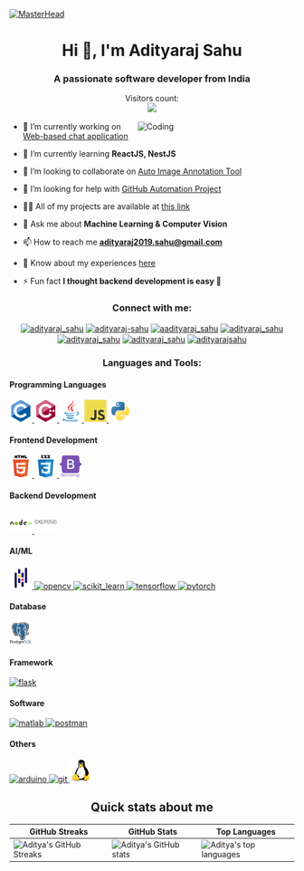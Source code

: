[![MasterHead](https://indoanalytica.com/static/images/banner-2.gif)](https://github.com/adityarajsahu)
<h1 align="center">Hi 👋, I'm Adityaraj Sahu</h1>
<h3 align="center">A passionate software developer from India</h3>

<p align="center"> 
  Visitors count:<br>
  <img src="https://profile-counter.glitch.me/adityarajsahu/count.svg" />
</p>

<img width="55%" align="right" alt="Coding" src="https://thumbs.gfycat.com/ExemplaryFairFeline-max-1mb.gif">

 
- 🔭 I’m currently working on [Web-based chat application](https://github.com/adityarajsahu/LetsChat.git)

- 🌱 I’m currently learning **ReactJS, NestJS**

- 👯 I’m looking to collaborate on [Auto Image Annotation Tool](https://github.com/adityarajsahu/Image-Annotation-Tool.git)

- 🤝 I’m looking for help with [GitHub Automation Project](https://github.com/adityarajsahu/GitHub-Automation.git)

- 👨‍💻 All of my projects are available at [this link](https://github.com/adityarajsahu?tab=repositories)

- 💬 Ask me about **Machine Learning & Computer Vision**

- 📫 How to reach me **adityaraj2019.sahu@gmail.com**

- 📄 Know about my experiences [here](https://drive.google.com/file/d/1GnsOzjI6CSRiituXDMvsX-LVuVcj8Bv7/view?usp=sharing)

- ⚡ Fun fact **I thought backend development is easy 🥲**


<h3 align="center">Connect with me:</h3>
<p align="center">
<a href="https://twitter.com/adityaraj_sahu" target="blank"><img align="center" src="https://raw.githubusercontent.com/rahuldkjain/github-profile-readme-generator/master/src/images/icons/Social/twitter.svg" alt="adityaraj_sahu" height="30" width="40" /></a>
<a href="https://linkedin.com/in/adityaraj-sahu" target="blank"><img align="center" src="https://raw.githubusercontent.com/rahuldkjain/github-profile-readme-generator/master/src/images/icons/Social/linked-in-alt.svg" alt="adityaraj-sahu" height="30" width="40" /></a>
<a href="https://instagram.com/aadityaraj_sahu" target="blank"><img align="center" src="https://raw.githubusercontent.com/rahuldkjain/github-profile-readme-generator/master/src/images/icons/Social/instagram.svg" alt="aadityaraj_sahu" height="30" width="40" /></a>
<a href="https://www.codechef.com/users/adityaraj_sahu" target="blank"><img align="center" src="https://cdn.jsdelivr.net/npm/simple-icons@3.1.0/icons/codechef.svg" alt="adityaraj_sahu" height="30" width="40" /></a>
<a href="https://www.hackerrank.com/adityaraj_sahu" target="blank"><img align="center" src="https://raw.githubusercontent.com/rahuldkjain/github-profile-readme-generator/master/src/images/icons/Social/hackerrank.svg" alt="adityaraj_sahu" height="30" width="40" /></a>
<a href="https://codeforces.com/profile/adityaraj_sahu" target="blank"><img align="center" src="https://raw.githubusercontent.com/rahuldkjain/github-profile-readme-generator/master/src/images/icons/Social/codeforces.svg" alt="adityaraj_sahu" height="30" width="40" /></a>
<a href="https://www.leetcode.com/adityarajsahu" target="blank"><img align="center" src="https://raw.githubusercontent.com/rahuldkjain/github-profile-readme-generator/master/src/images/icons/Social/leet-code.svg" alt="adityarajsahu" height="30" width="40" /></a>
</p>

<h3 align="center">Languages and Tools:</h3>

<h4 align="left">Programming Languages</h4>
<p align="left">
    <a href="https://www.cprogramming.com/" target="_blank" rel="noreferrer"> <img src="https://raw.githubusercontent.com/devicons/devicon/master/icons/c/c-original.svg" alt="c" width="40" height="40"/> </a> 
    <a href="https://www.w3schools.com/cpp/" target="_blank" rel="noreferrer"> <img src="https://raw.githubusercontent.com/devicons/devicon/master/icons/cplusplus/cplusplus-original.svg" alt="cplusplus" width="40" height="40"/> </a>
    <a href="https://www.java.com" target="_blank" rel="noreferrer"> <img src="https://raw.githubusercontent.com/devicons/devicon/master/icons/java/java-original.svg" alt="java" width="40" height="40"/> </a>
    <a href="https://developer.mozilla.org/en-US/docs/Web/JavaScript" target="_blank" rel="noreferrer"> <img src="https://raw.githubusercontent.com/devicons/devicon/master/icons/javascript/javascript-original.svg" alt="javascript" width="40" height="40"/> </a>
    <a href="https://www.python.org" target="_blank" rel="noreferrer"> <img src="https://raw.githubusercontent.com/devicons/devicon/master/icons/python/python-original.svg" alt="python" width="40" height="40"/> </a>
</p>

<h4 align="left">Frontend Development</h4>
<p align="left">
    <a href="https://www.w3.org/html/" target="_blank" rel="noreferrer"> <img src="https://raw.githubusercontent.com/devicons/devicon/master/icons/html5/html5-original-wordmark.svg" alt="html5" width="40" height="40"/> </a>
    <a href="https://www.w3schools.com/css/" target="_blank" rel="noreferrer"> <img src="https://raw.githubusercontent.com/devicons/devicon/master/icons/css3/css3-original-wordmark.svg" alt="css3" width="40" height="40"/> </a>
    <a href="https://getbootstrap.com" target="_blank" rel="noreferrer"> <img src="https://raw.githubusercontent.com/devicons/devicon/master/icons/bootstrap/bootstrap-plain-wordmark.svg" alt="bootstrap" width="40" height="40"/> </a>
</p>

<h4 align="left">Backend Development</h4>
<p align="left">
    <a href="https://nodejs.org" target="_blank" rel="noreferrer"> <img src="https://raw.githubusercontent.com/devicons/devicon/master/icons/nodejs/nodejs-original-wordmark.svg" alt="nodejs" width="40" height="40"/> </a>
    <a href="https://expressjs.com" target="_blank" rel="noreferrer"> <img src="https://raw.githubusercontent.com/devicons/devicon/master/icons/express/express-original-wordmark.svg" alt="express" width="40" height="40"/> </a>
</p>

<h4 align="left">AI/ML</h4>
<p align="left">
    <a href="https://pandas.pydata.org/" target="_blank" rel="noreferrer"> <img src="https://raw.githubusercontent.com/devicons/devicon/2ae2a900d2f041da66e950e4d48052658d850630/icons/pandas/pandas-original.svg" alt="pandas" width="40" height="40"/> </a>
    <a href="https://opencv.org/" target="_blank" rel="noreferrer"> <img src="https://www.vectorlogo.zone/logos/opencv/opencv-icon.svg" alt="opencv" width="40" height="40"/> </a>
    <a href="https://scikit-learn.org/" target="_blank" rel="noreferrer"> <img src="https://upload.wikimedia.org/wikipedia/commons/0/05/Scikit_learn_logo_small.svg" alt="scikit_learn" width="40" height="40"/> </a>
    <a href="https://www.tensorflow.org" target="_blank" rel="noreferrer"> <img src="https://www.vectorlogo.zone/logos/tensorflow/tensorflow-icon.svg" alt="tensorflow" width="40" height="40"/> </a>
    <a href="https://pytorch.org/" target="_blank" rel="noreferrer"> <img src="https://www.vectorlogo.zone/logos/pytorch/pytorch-icon.svg" alt="pytorch" width="40" height="40"/> </a>
</p>

<h4 align="left">Database</h4>
<p align="left">
    <a href="https://www.postgresql.org" target="_blank" rel="noreferrer"> <img src="https://raw.githubusercontent.com/devicons/devicon/master/icons/postgresql/postgresql-original-wordmark.svg" alt="postgresql" width="40" height="40"/> </a>
</p>

<h4 align="left">Framework</h4>
<p align="left">
    <a href="https://flask.palletsprojects.com/" target="_blank" rel="noreferrer"> <img src="https://www.vectorlogo.zone/logos/pocoo_flask/pocoo_flask-icon.svg" alt="flask" width="40" height="40"/> </a>
</p>

<h4 align="left">Software</h4>
<p align="left">
    <a href="https://www.mathworks.com/" target="_blank" rel="noreferrer"> <img src="https://upload.wikimedia.org/wikipedia/commons/2/21/Matlab_Logo.png" alt="matlab" width="40" height="40"/> </a>  
    <a href="https://postman.com" target="_blank" rel="noreferrer"> <img src="https://www.vectorlogo.zone/logos/getpostman/getpostman-icon.svg" alt="postman" width="40" height="40"/> </a>
</p>

<h4 align="left">Others</h4>
<p align="left">
    <a href="https://www.arduino.cc/" target="_blank" rel="noreferrer"> <img src="https://cdn.worldvectorlogo.com/logos/arduino-1.svg" alt="arduino" width="40" height="40"/> </a>  
    <a href="https://git-scm.com/" target="_blank" rel="noreferrer"> <img src="https://www.vectorlogo.zone/logos/git-scm/git-scm-icon.svg" alt="git" width="40" height="40"/> </a>  
    <a href="https://www.linux.org/" target="_blank" rel="noreferrer"> <img src="https://raw.githubusercontent.com/devicons/devicon/master/icons/linux/linux-original.svg" alt="linux" width="40" height="40"/> </a>
</p>

### <h2 align="center">Quick stats about me</h2>



GitHub Streaks | GitHub Stats | Top Languages |
| --- | --- | --- |
![Aditya's GitHub Streaks](https://github-readme-streak-stats.herokuapp.com/?user=adityarajsahu&) | ![Aditya's GitHub stats](https://github-readme-stats.vercel.app/api?username=adityarajsahu&show_icons=true&locale=en) | ![Aditya's top languages](https://github-readme-stats.vercel.app/api/top-langs/?username=adityarajsahu) |
